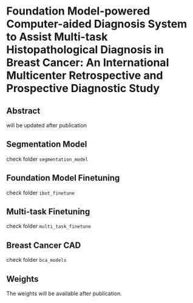 # Foundation Model-powered Computer-aided Diagnosis System to Assist Multi-task Histopathological Diagnosis in Breast Cancer: An International Multicenter Retrospective and Prospective Diagnostic Study

## Abstract
will be updated after publication

## Segmentation Model
check folder `segmentation_model`

## Foundation Model Finetuning
check folder `ibot_finetune`

## Multi-task Finetuning
check folder `multi_task_finetune`

## Breast Cancer CAD
check folder `bca_models`

## Weights
The weights will be available after publication.